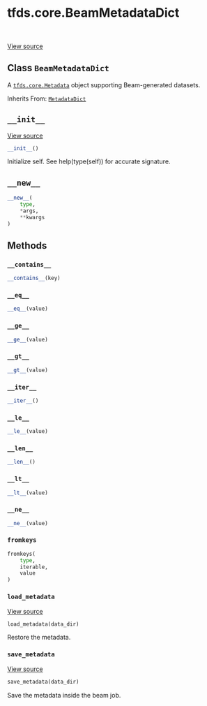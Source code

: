 <div itemscope itemtype="http://developers.google.com/ReferenceObject">
<meta itemprop="name" content="tfds.core.BeamMetadataDict" />
<meta itemprop="path" content="Stable" />
<meta itemprop="property" content="__contains__"/>
<meta itemprop="property" content="__eq__"/>
<meta itemprop="property" content="__ge__"/>
<meta itemprop="property" content="__gt__"/>
<meta itemprop="property" content="__init__"/>
<meta itemprop="property" content="__iter__"/>
<meta itemprop="property" content="__le__"/>
<meta itemprop="property" content="__len__"/>
<meta itemprop="property" content="__lt__"/>
<meta itemprop="property" content="__ne__"/>
<meta itemprop="property" content="__new__"/>
<meta itemprop="property" content="fromkeys"/>
<meta itemprop="property" content="load_metadata"/>
<meta itemprop="property" content="save_metadata"/>
</div>

# tfds.core.BeamMetadataDict

<!-- Insert buttons and diff -->

<table class="tfo-notebook-buttons tfo-api" align="left">
</table>

<a target="_blank" href="https://github.com/tensorflow/datasets/tree/master/tensorflow_datasets/core/dataset_info.py">View
source</a>

## Class `BeamMetadataDict`

A <a href="../../tfds/core/Metadata.md"><code>tfds.core.Metadata</code></a>
object supporting Beam-generated datasets.

Inherits From: [`MetadataDict`](../../tfds/core/MetadataDict.md)

<!-- Placeholder for "Used in" -->

<h2 id="__init__"><code>__init__</code></h2>

<a target="_blank" href="https://github.com/tensorflow/datasets/tree/master/tensorflow_datasets/core/dataset_info.py">View
source</a>

```python
__init__()
```

Initialize self. See help(type(self)) for accurate signature.

<h2 id="__new__"><code>__new__</code></h2>

```python
__new__(
    type,
    *args,
    **kwargs
)
```

## Methods

<h3 id="__contains__"><code>__contains__</code></h3>

```python
__contains__(key)
```

<h3 id="__eq__"><code>__eq__</code></h3>

```python
__eq__(value)
```

<h3 id="__ge__"><code>__ge__</code></h3>

```python
__ge__(value)
```

<h3 id="__gt__"><code>__gt__</code></h3>

```python
__gt__(value)
```

<h3 id="__iter__"><code>__iter__</code></h3>

```python
__iter__()
```

<h3 id="__le__"><code>__le__</code></h3>

```python
__le__(value)
```

<h3 id="__len__"><code>__len__</code></h3>

```python
__len__()
```

<h3 id="__lt__"><code>__lt__</code></h3>

```python
__lt__(value)
```

<h3 id="__ne__"><code>__ne__</code></h3>

```python
__ne__(value)
```

<h3 id="fromkeys"><code>fromkeys</code></h3>

```python
fromkeys(
    type,
    iterable,
    value
)
```

<h3 id="load_metadata"><code>load_metadata</code></h3>

<a target="_blank" href="https://github.com/tensorflow/datasets/tree/master/tensorflow_datasets/core/dataset_info.py">View
source</a>

```python
load_metadata(data_dir)
```

Restore the metadata.

<h3 id="save_metadata"><code>save_metadata</code></h3>

<a target="_blank" href="https://github.com/tensorflow/datasets/tree/master/tensorflow_datasets/core/dataset_info.py">View
source</a>

```python
save_metadata(data_dir)
```

Save the metadata inside the beam job.
